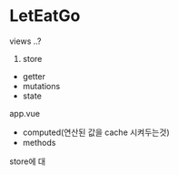 # LetEatGo

views ..?
1. store
* getter
* mutations
* state




app.vue
* computed(연산된 값을 cache 시켜두는것)
* methods


store에 대
